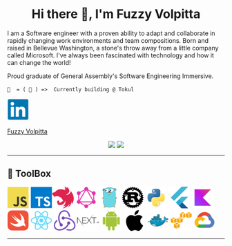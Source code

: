 <div align="center" >
<h1>Hi there 👋, I'm Fuzzy Volpitta </h1>       
</div>

I am a Software engineer with a proven ability to adapt and collaborate in rapidly changing work environments and team compositions. Born and raised in Bellevue Washington, a stone's throw away from a little company called Microsoft. I've always been fascinated with technology and how it can change the world!

 Proud graduate of General Assembly's Software Engineering Immersive.

```
🤑  = ( 💼 ) =>  Currently building @ Tokul
```
<img src="https://github.com/devicons/devicon/blob/master/icons/linkedin/linkedin-original.svg" width="50" height="50" /> <div class="badge-base LI-profile-badge" data-locale="en_US" data-size="medium" data-theme="dark" data-type="VERTICAL" data-vanity="dominic-cobb-software-engineer" data-version="v1"><a class="badge-base__link LI-simple-link" href="https://www.linkedin.com/in/fuzzvolpitta/?trk=profile-badge">Fuzzy Volpitta</a></div>
<p align="center">
  <img src ="https://github-readme-stats.vercel.app/api?username=whoisdominic&show_icons=true&count_private=true&theme=material-palenight&hide_border=true&hide=issues,contribs&include_all_commits=true&bg_color=00000000">
  <img src ="https://github-readme-stats.vercel.app/api/top-langs/?username=whoisdominic&layout=compact&hide_border=true&theme=material-palenight&bg_color=00000000&langs_count=6&hide=jupyter%20notebook,tex,css,php,html">
</p>

---

<h2> 🧰  ToolBox </h2>

<img src="https://github.com/devicons/devicon/blob/master/icons/javascript/javascript-original.svg" alt="Javascript Logo" width="50" hieght="50" /> <img src="https://github.com/devicons/devicon/blob/master/icons/typescript/typescript-original.svg" alt="Typescript Logo" width="50" hieght="50" /><img src="https://github.com/devicons/devicon/blob/master/icons/nestjs/nestjs-plain.svg" alt="Nestjs Logo" width="50" hieght="50" />
<img src="https://github.com/devicons/devicon/blob/master/icons/graphql/graphql-plain.svg" alt="GraphQL Logo" width="50" height="50" />
<img src="https://github.com/devicons/devicon/blob/master/icons/go/go-original.svg" alt="Go Logo" width="50" hieght="50" />
<img src="https://github.com/devicons/devicon/blob/master/icons/rust/rust-plain.svg" alt="Rust Logo" width="50" hieght="50" />
<img src="https://github.com/devicons/devicon/blob/master/icons/python/python-original.svg" alt="Python Logo" width="50" height="50" />
<img src="https://github.com/devicons/devicon/blob/master/icons/flutter/flutter-original.svg" alt="Flutter Logo" width="50" height="50" />
<img src="https://github.com/devicons/devicon/blob/master/icons/kotlin/kotlin-original.svg" alt="Kotlin Logo" width="50" height="50" />
<img src="https://github.com/devicons/devicon/blob/master/icons/swift/swift-original.svg" alt="Swift Logo" width="50" height="50" />
<img src="https://github.com/devicons/devicon/blob/master/icons/react/react-original.svg"  alt="React logo" width="50" height="50"/> 
<img src="https://github.com/devicons/devicon/blob/master/icons/redux/redux-original.svg"  alt="Redux Logo" width="50" hieght="50"/>
<img src="https://github.com/devicons/devicon/blob/master/icons/nextjs/nextjs-original-wordmark.svg" alt="NextJS Logo" width="50" height="50" />
<img src="https://github.com/devicons/devicon/blob/master/icons/android/android-original.svg" alt="Android Logo" width="50" height="50" />
<img src="https://github.com/devicons/devicon/blob/master/icons/apple/apple-original.svg" alt="iOS Logo" width="50" height="50" />
<img src="https://github.com/devicons/devicon/blob/master/icons/docker/docker-original.svg" alt="Docker Logo" width="50" hieght="50" />
<img src="https://github.com/devicons/devicon/blob/master/icons/amazonwebservices/amazonwebservices-original.svg"  alt="AWS Logo" width="50" height="50"/>
<img src="https://github.com/devicons/devicon/blob/master/icons/googlecloud/googlecloud-original.svg"  alt="Google Logo" width="50" height="50"/>

---
